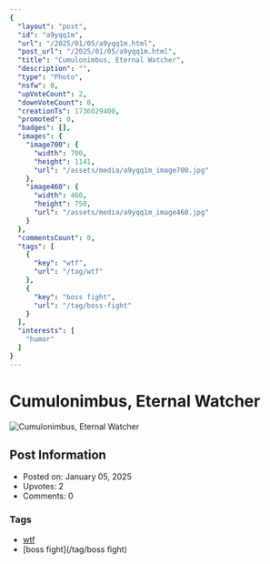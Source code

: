 ```yaml
---
{
  "layout": "post",
  "id": "a9yqq1m",
  "url": "/2025/01/05/a9yqq1m.html",
  "post_url": "/2025/01/05/a9yqq1m.html",
  "title": "Cumulonimbus, Eternal Watcher",
  "description": "",
  "type": "Photo",
  "nsfw": 0,
  "upVoteCount": 2,
  "downVoteCount": 0,
  "creationTs": 1736029400,
  "promoted": 0,
  "badges": [],
  "images": {
    "image700": {
      "width": 700,
      "height": 1141,
      "url": "/assets/media/a9yqq1m_image700.jpg"
    },
    "image460": {
      "width": 460,
      "height": 750,
      "url": "/assets/media/a9yqq1m_image460.jpg"
    }
  },
  "commentsCount": 0,
  "tags": [
    {
      "key": "wtf",
      "url": "/tag/wtf"
    },
    {
      "key": "boss fight",
      "url": "/tag/boss-fight"
    }
  ],
  "interests": [
    "humor"
  ]
}
---
```


# Cumulonimbus, Eternal Watcher

![Cumulonimbus, Eternal Watcher](/assets/media/a9yqq1m_image700.jpg)

## Post Information

- Posted on: January 05, 2025
- Upvotes: 2
- Comments: 0

### Tags

- [wtf](/tag/wtf)
- [boss fight](/tag/boss fight)
